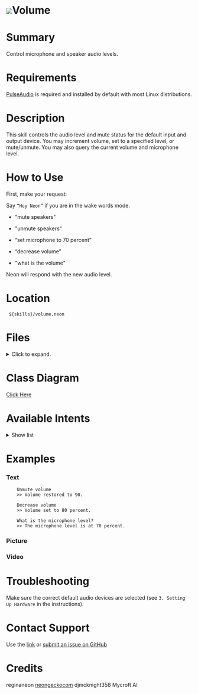 # ![](https://0000.us/klatchat/app/files/neon_images/icons/neon_paw.png)Volume
  
# Summary  
  
Control microphone and speaker audio levels.
  
# Requirements  
[PulseAudio](https://www.freedesktop.org/wiki/Software/PulseAudio/) is required and installed by default with most Linux
distributions.
  
# Description  
  
This skill controls the audio level and mute status for the default input and output device. You may increment volume,
set to a specified level, or mute/unmute. You may also query the current volume and microphone level.
    
  
  
# How to Use  
  
First, make your request:  
  
Say `“Hey Neon”` if you are in the wake words mode.
  
- "mute speakers"
      
- "unmute speakers"
      
- “set microphone to 70 percent”
      
- “decrease volume”

- "what is the volume"
      
  
Neon will respond with the new audio level.

# Location  
  

     ${skills}/volume.neon

# Files
<details>
<summary>Click to expand.</summary>
<br>

    ${skills}/volume.neon/
    ${skills}/volume.neon/.gitignore
    ${skills}/volume.neon/__pycache__
    ${skills}/volume.neon/__pycache__/__init__.cpython-36.pyc
    ${skills}/volume.neon/vocab
    ${skills}/volume.neon/vocab/en-us
    ${skills}/volume.neon/vocab/en-us/Volume.voc
    ${skills}/volume.neon/vocab/en-us/Increase.voc
    ${skills}/volume.neon/vocab/en-us/Query.voc
    ${skills}/volume.neon/vocab/en-us/Mute.voc
    ${skills}/volume.neon/vocab/en-us/Level.voc
    ${skills}/volume.neon/vocab/en-us/Mic.voc
    ${skills}/volume.neon/vocab/en-us/Percent.voc
    ${skills}/volume.neon/vocab/en-us/Unmute.voc
    ${skills}/volume.neon/vocab/en-us/Decrease.voc
    ${skills}/volume.neon/vocab/de-de
    ${skills}/volume.neon/vocab/de-de/Volume.voc
    ${skills}/volume.neon/vocab/de-de/Increase.voc
    ${skills}/volume.neon/vocab/de-de/Mute.voc
    ${skills}/volume.neon/vocab/de-de/Level.voc
    ${skills}/volume.neon/vocab/de-de/Unmute.voc
    ${skills}/volume.neon/vocab/de-de/Decrease.voc
    ${skills}/volume.neon/vocab/es-es
    ${skills}/volume.neon/vocab/es-es/Volume.voc
    ${skills}/volume.neon/vocab/es-es/Increase.voc
    ${skills}/volume.neon/vocab/es-es/Mute.voc
    ${skills}/volume.neon/vocab/es-es/Level.voc
    ${skills}/volume.neon/vocab/es-es/Unmute.voc
    ${skills}/volume.neon/vocab/es-es/Decrease.voc
    ${skills}/volume.neon/vocab/it-it
    ${skills}/volume.neon/vocab/it-it/Volume.voc
    ${skills}/volume.neon/vocab/it-it/Increase.voc
    ${skills}/volume.neon/vocab/it-it/Mute.voc
    ${skills}/volume.neon/vocab/it-it/Level.voc
    ${skills}/volume.neon/vocab/it-it/Unmute.voc
    ${skills}/volume.neon/vocab/it-it/Decrease.voc
    ${skills}/volume.neon/README.md
    ${skills}/volume.neon/regex
    ${skills}/volume.neon/regex/en-us
    ${skills}/volume.neon/regex/en-us/volume.amount.rx
    ${skills}/volume.neon/regex/de-de
    ${skills}/volume.neon/regex/de-de/volume.amount.rx
    ${skills}/volume.neon/regex/es-es
    ${skills}/volume.neon/regex/es-es/volume.amount.rx
    ${skills}/volume.neon/regex/it-it
    ${skills}/volume.neon/regex/it-it/volume.amount.rx
    ${skills}/volume.neon/blop-mark-diangelo.wav
    ${skills}/volume.neon/README.old
    ${skills}/volume.neon/__init__.py
    ${skills}/volume.neon/test
    ${skills}/volume.neon/test/intent
    ${skills}/volume.neon/test/intent/sample7.intent.json
    ${skills}/volume.neon/test/intent/sample6.intent.json
    ${skills}/volume.neon/test/intent/sample3.intent.json
    ${skills}/volume.neon/test/intent/sample2.intent.json
    ${skills}/volume.neon/test/intent/sample1.intent.json
    ${skills}/volume.neon/test/intent/sample4.intent.json
    ${skills}/volume.neon/test/intent/sample8.intent.json
    ${skills}/volume.neon/test/intent/sample10.intent.json
    ${skills}/volume.neon/test/intent/sample9.intent.json
    ${skills}/volume.neon/test/intent/sample5.intent.json
    ${skills}/volume.neon/dialog
    ${skills}/volume.neon/dialog/en-us
    ${skills}/volume.neon/dialog/en-us/mute.volume.dialog
    ${skills}/volume.neon/dialog/en-us/increase.volume.dialog
    ${skills}/volume.neon/dialog/en-us/set.volume.dialog
    ${skills}/volume.neon/dialog/en-us/decrease.volume.dialog
    ${skills}/volume.neon/dialog/en-us/volume.is.dialog
    ${skills}/volume.neon/dialog/en-us/already.max.volume.dialog
    ${skills}/volume.neon/dialog/en-us/reset.volume.dialog
    ${skills}/volume.neon/dialog/de-de
    ${skills}/volume.neon/dialog/de-de/mute.volume.dialog
    ${skills}/volume.neon/dialog/de-de/increase.volume.dialog
    ${skills}/volume.neon/dialog/de-de/set.volume.dialog
    ${skills}/volume.neon/dialog/de-de/decrease.volume.dialog
    ${skills}/volume.neon/dialog/de-de/volume.is.dialog
    ${skills}/volume.neon/dialog/de-de/already.max.volume.dialog
    ${skills}/volume.neon/dialog/de-de/reset.volume.dialog
    ${skills}/volume.neon/dialog/es-es
    ${skills}/volume.neon/dialog/es-es/mute.volume.dialog
    ${skills}/volume.neon/dialog/es-es/increase.volume.dialog
    ${skills}/volume.neon/dialog/es-es/set.volume.dialog
    ${skills}/volume.neon/dialog/es-es/decrease.volume.dialog
    ${skills}/volume.neon/dialog/es-es/volume.is.dialog
    ${skills}/volume.neon/dialog/es-es/already.max.volume.dialog
    ${skills}/volume.neon/dialog/es-es/reset.volume.dialog
    ${skills}/volume.neon/dialog/it-it
    ${skills}/volume.neon/dialog/it-it/mute.volume.dialog
    ${skills}/volume.neon/dialog/it-it/increase.volume.dialog
    ${skills}/volume.neon/dialog/it-it/set.volume.dialog
    ${skills}/volume.neon/dialog/it-it/decrease.volume.dialog
    ${skills}/volume.neon/dialog/it-it/volume.is.dialog
    ${skills}/volume.neon/dialog/it-it/already.max.volume.dialog
    ${skills}/volume.neon/dialog/it-it/reset.volume.dialog
    ${skills}/volume.neon/settings.json
    ${skills}/volume.neon/LICENSE


</details>
  

# Class Diagram
[Click Here](https://0000.us/klatchat/app/files/neon_images/class_diagrams/volume.png)
  

# Available Intents
<details>
<summary>Show list</summary>
<br>


### Decrease.voc

    lower
    reduce
    decrease
    turn down
    quieter
    less loud


### Increase.voc

    rise
    raise
    boost
    increase
    turn up
    louder


### Level.voc

    #
    ##
    quiet
    normal
    loud

### Mic.voc

    mic
    microphone

### Mute.voc

    mute
    silence

### Percent.voc

    percent

### Query.voc

    what
    tell me
    get
    say
    speak
    
### Unmute.voc

    reset
    unmute
    restore
    
### Volume.voc

    volume
    speaker
    sound
    mic
    microphone
    input
    level
    talk

</details>


# Examples

### Text

	    Unmute volume
	    >> Volume restored to 90.
	    
	    Decrease volume
	    >> Volume set to 80 percent.
	    
	    What is the microphone level?
	    >> The microphone level is at 70 percent.
	    

### Picture

### Video

# Troubleshooting
Make sure the correct default audio devices are selected (see `3. Setting Up Hardware` in the instructions).

# Contact Support
Use the [link](https://neongecko.com/ContactUs) or [submit an issue on GitHub](https://help.github.com/en/articles/creating-an-issue)

# Credits
reginaneon [neongeckocom](https://neongecko.com/) djmcknight358 Mycroft AI
